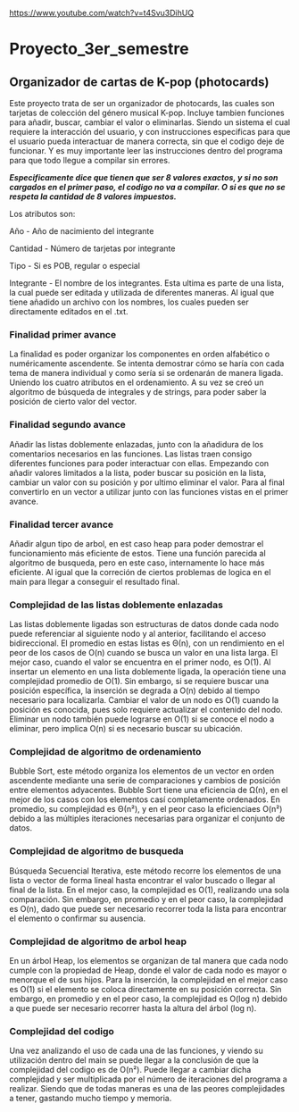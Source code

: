 https://www.youtube.com/watch?v=t4Svu3DihUQ 
# Proyecto_3er_semestre

## Organizador de cartas de K-pop (photocards)
Este proyecto trata de ser un organizador de photocards, las cuales son tarjetas de colección del género musical K-pop. Incluye tambien funciones para añadir, buscar, cambiar el valor o eliminarlas. Siendo un sistema el cual requiere la interacción del usuario, y con instrucciones especificas para que el usuario pueda interactuar de manera correcta, sin que el codigo deje de funcionar. Y es muy importante leer las instrucciones dentro del programa para que todo llegue a compilar sin errores.

***Especificamente dice que tienen que ser 8 valores exactos, y si no son cargados en el primer paso, el codigo no va a compilar. O si es que no se respeta la cantidad de 8 valores impuestos.***

Los atributos son:

Año - Año de nacimiento del integrante

Cantidad - Número de tarjetas por integrante

Tipo - Si es POB, regular o especial

Integrante - El nombre de los integrantes. Esta ultima es parte de una lista, la cual puede ser editada y utilizada de diferentes maneras. Al igual que tiene añadido un archivo con los nombres, los cuales pueden ser directamente editados en el .txt.

### Finalidad primer avance
La finalidad es poder organizar los componentes en orden alfabético o numéricamente ascendente. Se intenta demostrar cómo se haría con cada tema de manera individual y como sería si se ordenarán de manera ligada. Uniendo los cuatro atributos en el ordenamiento. A su vez se creó un algoritmo de búsqueda de integrales y de strings, para poder saber la posición de cierto valor del vector.

### Finalidad segundo avance
Añadir las listas doblemente enlazadas, junto con la añadidura de los comentarios necesarios en las funciones. Las listas traen consigo diferentes funciones para poder interactuar con ellas. Empezando con añadir valores limitados a la lista, poder buscar su posición en la lista, cambiar un valor con su posición y por ultimo eliminar el valor. Para al final convertirlo en un vector a utilizar junto con las funciones vistas en el primer avance.

### Finalidad tercer avance
Añadir algun tipo de arbol, en est caso heap para poder demostrar el funcionamiento más eficiente de estos. Tiene una función parecida al algoritmo de busqueda, pero en este caso, internamente lo hace más eficiente. Al igual que la correción de ciertos problemas de logica en el main para llegar a conseguir el resultado final.

### Complejidad de las listas doblemente enlazadas
Las listas doblemente ligadas son estructuras de datos donde cada nodo puede referenciar al siguiente nodo y al anterior, facilitando el acceso bidireccional. 
El promedio en estas listas es Θ(n), con un rendimiento en el peor de los casos de O(n) cuando se busca un valor en una lista larga. El mejor caso, cuando el valor se encuentra en el primer nodo, es O(1).
Al insertar un elemento en una lista doblemente ligada, la operación tiene una complejidad promedio de O(1). Sin embargo, si se requiere buscar una posición específica, la inserción se degrada a O(n) debido al tiempo necesario para localizarla. 
Cambiar el valor de un nodo es O(1) cuando la posición es conocida, pues solo requiere actualizar el contenido del nodo.
Eliminar un nodo también puede lograrse en O(1) si se conoce el nodo a eliminar, pero implica O(n) si es necesario buscar su ubicación.

### Complejidad de algoritmo de ordenamiento
Bubble Sort, este método organiza los elementos de un vector en orden ascendente mediante una serie de comparaciones y cambios de posición entre elementos adyacentes. Bubble Sort tiene una eficiencia de Ω(n), en el mejor de los casos con los elementos casí completamente ordenados. En promedio, su complejidad es Θ(n²), y en el peor caso la eficienciaes O(n²) debido a las múltiples iteraciones necesarias para organizar el conjunto de datos.

### Complejidad de algoritmo de busqueda
Búsqueda Secuencial Iterativa, este método recorre los elementos de una lista o vector de forma lineal hasta encontrar el valor buscado o llegar al final de la lista. En el mejor caso, la complejidad es O(1), realizando una sola comparación. Sin embargo, en promedio y en el peor caso, la complejidad es O(n), dado que puede ser necesario recorrer toda la lista para encontrar el elemento o confirmar su ausencia.

### Complejidad de algoritmo de arbol heap
En un árbol Heap, los elementos se organizan de tal manera que cada nodo cumple con la propiedad de Heap, donde el valor de cada nodo es mayor o menorque el de sus hijos. Para la inserción, la complejidad en el mejor caso es O(1) si el elemento se coloca directamente en su posición correcta. Sin embargo, en promedio y en el peor caso, la complejidad es O(log n) debido a que puede ser necesario recorrer hasta la altura del árbol (log n).

### Complejidad del codigo
Una vez analizando el uso de cada una de las funciones, y viendo su utilización dentro del main se puede llegar a la conclusión de que la complejidad del codigo es de O(n²). Puede llegar a cambiar dicha complejidad y ser multiplicada por el número de iteraciones del programa a realizar. Siendo que de todas maneras es una de las peores complejidades a tener, gastando mucho tiempo y memoria.
